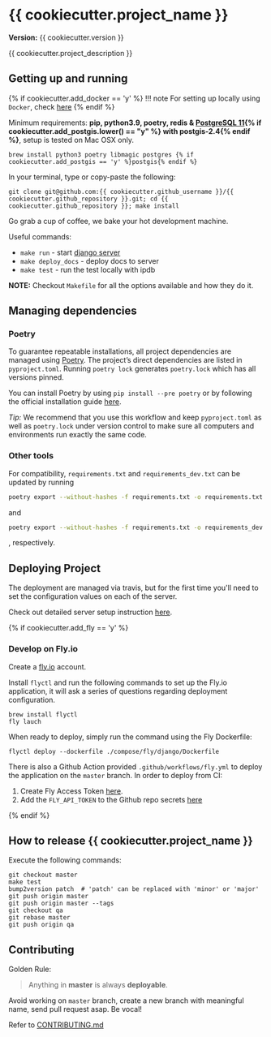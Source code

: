 # {{ cookiecutter.project_name }}

**Version:** {{ cookiecutter.version }}

{{ cookiecutter.project_description }}

## Getting up and running

{% if cookiecutter.add_docker == 'y' %}
!!! note
For setting up locally using `Docker`, check [here](docs/backend/docker_setup.md)
{% endif %}

Minimum requirements: **pip, python3.9, poetry, redis & [PostgreSQL 11][install-postgres]{% if cookiecutter.add_postgis.lower() == "y" %} with postgis-2.4{% endif %}**, setup is tested on Mac OSX only.

```
brew install python3 poetry libmagic postgres {% if cookiecutter.add_postgis == 'y' %}postgis{% endif %}
```

[install-postgres]: http://www.gotealeaf.com/blog/how-to-install-postgresql-on-a-mac

In your terminal, type or copy-paste the following:

    git clone git@github.com:{{ cookiecutter.github_username }}/{{ cookiecutter.github_repository }}.git; cd {{ cookiecutter.github_repository }}; make install

Go grab a cup of coffee, we bake your hot development machine.

Useful commands:

- `make run` - start [django server](http://localhost:8000/)
- `make deploy_docs` - deploy docs to server
- `make test` - run the test locally with ipdb

**NOTE:** Checkout `Makefile` for all the options available and how they do it.

## Managing dependencies

### Poetry

To guarantee repeatable installations, all project dependencies are managed using [Poetry](https://python-poetry.org/). The project’s direct dependencies are listed in `pyproject.toml`.
Running `poetry lock` generates `poetry.lock` which has all versions pinned.

You can install Poetry by using `pip install --pre poetry` or by following the official installation guide [here](https://github.com/python-poetry/poetry#installation).

_Tip:_ We recommend that you use this workflow and keep `pyproject.toml` as well as `poetry.lock` under version control to make sure all computers and environments run exactly the same code.

### Other tools

For compatibility, `requirements.txt` and `requirements_dev.txt` can be updated by running

```bash
poetry export --without-hashes -f requirements.txt -o requirements.txt
```

and

```bash
poetry export --without-hashes -f requirements.txt -o requirements_dev.txt --with dev
```

, respectively.

## Deploying Project

The deployment are managed via travis, but for the first time you'll need to set the configuration values on each of the server.

Check out detailed server setup instruction [here](docs/backend/server_config.md).

{% if cookiecutter.add_fly == 'y' %}

### Develop on Fly.io

Create a [fly.io](https://fly.io) account.

Install `flyctl` and run the following commands to set up the Fly.io application, it will ask a series of questions regarding deployment configuration.

```
brew install flyctl
fly lauch
```

When ready to deploy, simply run the command using the Fly Dockerfile:

```
flyctl deploy --dockerfile ./compose/fly/django/Dockerfile
```

There is also a Github Action provided `.github/workflows/fly.yml` to deploy the application on the `master` branch. In order to deploy from CI:

1. Create Fly Access Token [here](https://fly.io/user/personal_access_tokens).
2. Add the `FLY_API_TOKEN` to the Github repo secrets [here](https://github.com/{{cookiecutter.github_username}}/{{cookiecutter.github_repository}}/settings/secrets/actions)

{% endif %}

## How to release {{ cookiecutter.project_name }}

Execute the following commands:

```
git checkout master
make test
bump2version patch  # 'patch' can be replaced with 'minor' or 'major'
git push origin master
git push origin master --tags
git checkout qa
git rebase master
git push origin qa
```

## Contributing

Golden Rule:

> Anything in **master** is always **deployable**.

Avoid working on `master` branch, create a new branch with meaningful name, send pull request asap. Be vocal!

Refer to [CONTRIBUTING.md][contributing]

[contributing]: http://github.com/{{cookiecutter.github_username}}/{{cookiecutter.github_repository}}/tree/master/CONTRIBUTING.md
